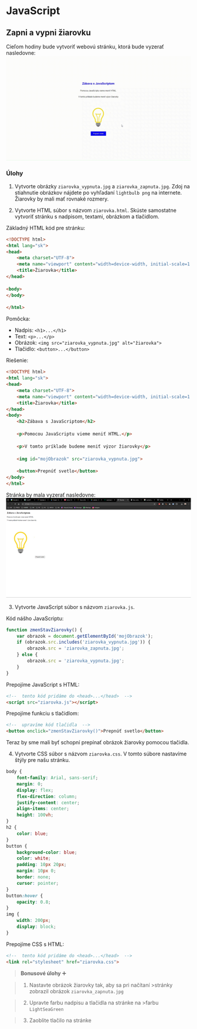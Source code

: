 # JavaScript

## Zapni a vypni žiarovku
Cieľom hodiny bude vytvoriť webovú stránku, ktorá bude vyzerať nasledovne:
![Ziarovka](ziarovka.gif)

### Úlohy
1. Vytvorte obrázky `ziarovka_vypnuta.jpg` a `ziarovka_zapnuta.jpg`. Zdoj na stiahnutie obrázkov nájdete po vyhľadaní `lightbulb png` na internete. Žiarovky by mali mať rovnaké rozmery.


2. Vytvorte HTML súbor s názvom `ziarovka.html`.
Skúste samostatne vytvoriť stránku s nadpisom, textami, obrázkom a tlačidlom.

Základný HTML kód pre stránku:
```html
<!DOCTYPE html>
<html lang="sk">
<head>
    <meta charset="UTF-8">
    <meta name="viewport" content="width=device-width, initial-scale=1.0">
    <title>Žiarovka</title>
</head>

<body>
</body>

</html>
```

Pomôcka:
- Nadpis: `<h1>...</h1>`
- Text: `<p>...</p>`
- Obrázok: `<img src="ziarovka_vypnuta.jpg" alt="žiarovka">`
- Tlačidlo: `<button>...</button>`

Riešenie:
```html
<!DOCTYPE html>
<html lang="sk">
<head>
    <meta charset="UTF-8">
    <meta name="viewport" content="width=device-width, initial-scale=1.0">
    <title>Žiarovka</title>
</head>
<body>
    <h2>Zábava s JavaScriptom</h2>
    
    <p>Pomocou JavaScriptu vieme meniť HTML.</p>
    
    <p>V tomto príklade budeme meniť výzor žiarovky</p>
    
    <img id="mojObrazok" src="ziarovka_vypnuta.jpg">
    
    <button>Prepnúť svetlo</button>
</body>
</html>
```
Stránka by mala vyzerať nasledovne:
![Základné HTML](zaklad_HTML.png)

3. Vytvorte JavaScript súbor s názvom `ziarovka.js`.

Kód nášho JavaScriptu:
```javascript
function zmenStavZiarovky() {
    var obrazok = document.getElementById('mojObrazok');
    if (obrazok.src.includes('ziarovka_vypnuta.jpg')) {
        obrazok.src = 'ziarovka_zapnuta.jpg';
    } else {
        obrazok.src = 'ziarovka_vypnuta.jpg';
    }
}
```

Prepojíme JavaScript s HTML:
```html
<!--  tento kód pridáme do <head>...</head>  -->
<script src="ziarovka.js"></script>
```

Prepojíme funkciu s tlačidlom:
```html
<!--  upravíme kód tlačidla  -->
<button onclick="zmenStavZiarovky()">Prepnúť svetlo</button>
```
Teraz by sme mali byť schopní prepínať obrázok žiarovky pomocou tlačidla.

4. Vytvorte CSS súbor s názvom `ziarovka.css`.
V tomto súbore nastavíme štýly pre našu stránku.
```css
body {
    font-family: Arial, sans-serif;
    margin: 0;
    display: flex;
    flex-direction: column;
    justify-content: center;
    align-items: center;
    height: 100vh;
}
h2 {
    color: blue;
}
button {
    background-color: blue;
    color: white;
    padding: 10px 20px;
    margin: 10px 0;
    border: none;
    cursor: pointer;
}
button:hover {
    opacity: 0.8;
}
img {
    width: 200px;
    display: block;
}
```

Prepojíme CSS s HTML:
```html
<!--  tento kód pridáme do <head>...</head>  -->
<link rel="stylesheet" href="ziarovka.css">
```

> **Bonusové úlohy**  ➕

>1. Nastavte obrázok žiarovky tak, aby sa pri načítaní >stránky zobrazil obrázok `ziarovka_zapnuta.jpg`

>2. Upravte farbu nadpisu a tlačidla na stránke na >farbu `LightSeaGreen`  

>3. Zaoblite tlačilo na stránke